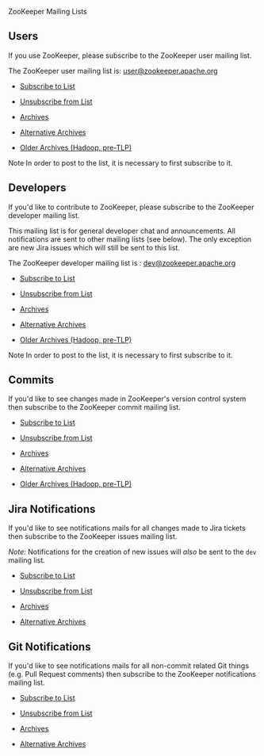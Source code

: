 ZooKeeper Mailing Lists

## Users

If you use ZooKeeper, please subscribe to the ZooKeeper user mailing list.

The ZooKeeper user mailing list is: [user@zookeeper.apache.org](mailto:user@zookeeper.apache.org)

- [Subscribe to List](mailto:user-subscribe@zookeeper.apache.org)

- [Unsubscribe from List](mailto:user-unsubscribe@zookeeper.apache.org)

- [Archives](https://mail-archives.apache.org/mod_mbox/zookeeper-user/)

- [Alternative Archives](https://lists.apache.org/list.html?user@zookeeper.apache.org)

- [Older Archives (Hadoop, pre-TLP)](https://mail-archives.apache.org/mod_mbox/hadoop-zookeeper-user/)

Note In order to post to the list, it is necessary to first subscribe to it.

## Developers

If you'd like to contribute to ZooKeeper, please subscribe to the ZooKeeper developer mailing list.

This mailing list is for general developer chat and announcements. All notifications are sent to other mailing lists (see below). The only exception are new Jira issues which will still be sent to this list.

The ZooKeeper developer mailing list is : [dev@zookeeper.apache.org](mailto:dev@zookeeper.apache.org)

- [Subscribe to List](mailto:dev-subscribe@zookeeper.apache.org)

- [Unsubscribe from List](mailto:dev-unsubscribe@zookeeper.apache.org)

- [Archives](https://mail-archives.apache.org/mod_mbox/zookeeper-dev/)

- [Alternative Archives](https://lists.apache.org/list.html?dev@zookeeper.apache.org)

- [Older Archives (Hadoop, pre-TLP)](https://mail-archives.apache.org/mod_mbox/hadoop-zookeeper-dev/)

Note In order to post to the list, it is necessary to first subscribe to it.

## Commits

If you'd like to see changes made in ZooKeeper's version control system then subscribe to the ZooKeeper commit mailing list.

- [Subscribe to List](mailto:commits-subscribe@zookeeper.apache.org)

- [Unsubscribe from List](mailto:commits-unsubscribe@zookeeper.apache.org)

- [Archives](https://mail-archives.apache.org/mod_mbox/zookeeper-commits/)

- [Alternative Archives](https://lists.apache.org/list.html?commits@zookeeper.apache.org)

- [Older Archives (Hadoop, pre-TLP)](https://mail-archives.apache.org/mod_mbox/hadoop-zookeeper-commits/)

## Jira Notifications

If you'd like to see notifications mails for all changes made to Jira tickets then subscribe to the ZooKeeper issues mailing list.

*Note:* Notifications for the creation of new issues will *also* be sent to the `dev` mailing list.

- [Subscribe to List](mailto:issues-subscribe@zookeeper.apache.org)

- [Unsubscribe from List](mailto:issues-unsubscribe@zookeeper.apache.org)

- [Archives](https://lists.apache.org/list.html?issues@zookeeper.apache.org)

- [Alternative Archives](https://mail-archives.apache.org/mod_mbox/zookeeper-issues/)

## Git Notifications

If you'd like to see notifications mails for all non-commit related Git things (e.g. Pull Request comments) then subscribe to the ZooKeeper notifications mailing list.

- [Subscribe to List](mailto:notifications-subscribe@zookeeper.apache.org)

- [Unsubscribe from List](mailto:notifications-unsubscribe@zookeeper.apache.org)

- [Archives](https://lists.apache.org/list.html?notifications@zookeeper.apache.org)

- [Alternative Archives](https://mail-archives.apache.org/mod_mbox/zookeeper-notifications/)

